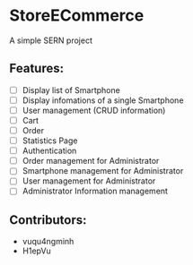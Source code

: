 # StoreECommerce
A simple SERN project

## Features:
- [ ] Display list of Smartphone
- [ ] Display infomations of a single Smartphone
- [ ] User management (CRUD information)
- [ ] Cart
- [ ] Order
- [ ] Statistics Page
- [ ] Authentication
- [ ] Order management for Administrator
- [ ] Smartphone management for Administrator
- [ ] User management for Administrator
- [ ] Administrator Information management

## Contributors:
* vuqu4ngminh
* H1epVu
